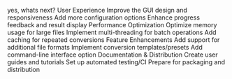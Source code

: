 yes, whats next? User Experience
Improve the GUI design and responsiveness
Add more configuration options
Enhance progress feedback and result display
Performance Optimization
Optimize memory usage for large files
Implement multi-threading for batch operations
Add caching for repeated conversions
Feature Enhancements
Add support for additional file formats
Implement conversion templates/presets
Add command-line interface option
Documentation & Distribution
Create user guides and tutorials
Set up automated testing/CI
Prepare for packaging and distribution